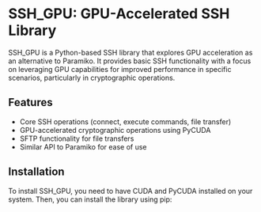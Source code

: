# SSH_GPU: GPU-Accelerated SSH Library

SSH_GPU is a Python-based SSH library that explores GPU acceleration as an alternative to Paramiko. It provides basic SSH functionality with a focus on leveraging GPU capabilities for improved performance in specific scenarios, particularly in cryptographic operations.

## Features

- Core SSH operations (connect, execute commands, file transfer)
- GPU-accelerated cryptographic operations using PyCUDA
- SFTP functionality for file transfers
- Similar API to Paramiko for ease of use

## Installation

To install SSH_GPU, you need to have CUDA and PyCUDA installed on your system. Then, you can install the library using pip:

